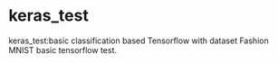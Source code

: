 # keras_test
keras_test:basic classification based Tensorflow with dataset Fashion MNIST
basic tensorflow test.
